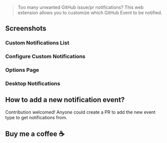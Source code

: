 
> Too many unwanted GitHub issue/pr notifications? This web extension allows you to customize which GitHub Event to be notified.

## Screenshots


### Custom Notifications List

### Configure Custom Notifications

### Options Page

### Desktop Notifications

## How to add a new notification event?

Contribution welcomed! Anyone could create a PR to add the new event type to get notifications from.

## Buy me a coffee ☕️
